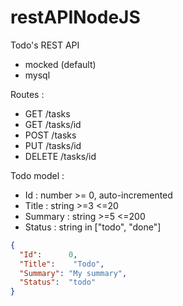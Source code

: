 # restAPINodeJS

Todo's REST API
- mocked (default)
- mysql

Routes : 
* GET     /tasks
* GET     /tasks/id
* POST    /tasks
* PUT     /tasks/id
* DELETE  /tasks/id

Todo model :
- Id      : number >= 0, auto-incremented
- Title   : string >=3 <=20
- Summary : string >=5 <=200
- Status  : string in ["todo", "done"]

```json
{
  "Id":      0,             
  "Title":    "Todo",       
  "Summary": "My summary",  
  "Status":  "todo"         
}
```
